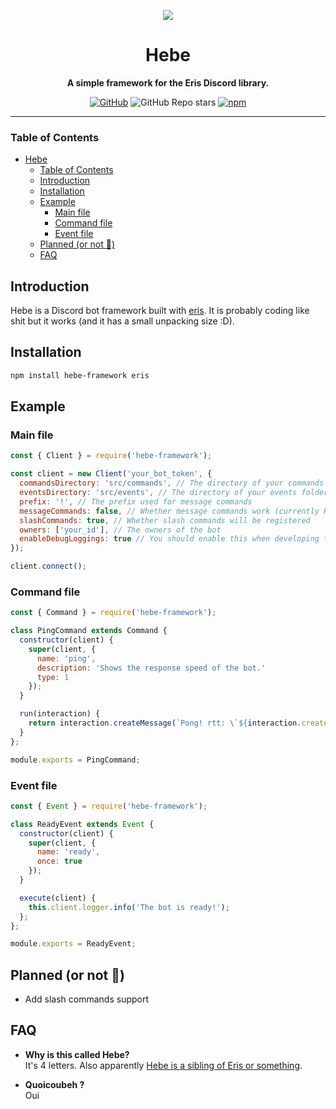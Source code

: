 <div align="center">

  <img src="https://drive.google.com/uc?id=15HOlRaLwRtf1ShmThJJKneMaewsAdiMS"></img>

  # Hebe

  **A simple framework for the Eris Discord library.**

  [![GitHub](https://img.shields.io/github/license/Clxeel/hebe-framework)](https://github.com/Clxeel/hebe-framework/blob/main/LICENSE.md)
  ![GitHub Repo stars](https://img.shields.io/github/stars/Clxeel/hebe-framework?color=yellow)
  [![npm](https://img.shields.io/npm/v/hebe-framework?color=crimson)](https://www.npmjs.com/package/hebe-framework)

</div>

---

### Table of Contents
- [Hebe](#hebe)
    - [Table of Contents](#table-of-contents)
  - [Introduction](#introduction)
  - [Installation](#installation)
  - [Example](#example)
    - [Main file](#main-file)
    - [Command file](#command-file)
    - [Event file](#event-file)
  - [Planned (or not 🤡)](#planned-or-not-)
  - [FAQ](#faq)

## Introduction
Hebe is a Discord bot framework built with [eris](https://github.com/abalabahaha/eris). It is probably coding like shit but it works (and it has a small unpacking size :D).

## Installation
```sh
npm install hebe-framework eris
```

## Example
### Main file
```js
const { Client } = require('hebe-framework');

const client = new Client('your_bot_token', {
  commandsDirectory: 'src/commands', // The directory of your commands folder
  eventsDirectory: 'src/events', // The directory of your events folder
  prefix: '!', // The prefix used for message commands
  messageCommands: false, // Whether message commands work (currently Hebe does not support this)
  slashCommands: true, // Whether slash commands will be registered
  owners: ['your_id'], // The owners of the bot
  enableDebugLoggings: true // You should enable this when developing the bot
});

client.connect();
```
### Command file
```js
const { Command } = require('hebe-framework');

class PingCommand extends Command {
  constructor(client) {
    super(client, {
      name: 'ping',
      description: 'Shows the response speed of the bot.'
      type: 1
    });
  }

  run(interaction) {
    return interaction.createMessage(`Pong! rtt: \`${interaction.createdAt - Date.now()}ms\``);
  }
};

module.exports = PingCommand;
```
### Event file
```js
const { Event } = require('hebe-framework');

class ReadyEvent extends Event {
  constructor(client) {
    super(client, {
      name: 'ready',
      once: true
    });
  }

  execute(client) {
    this.client.logger.info('The bot is ready!');
  };
};

module.exports = ReadyEvent;
```

## Planned (or not 🤡)
- Add slash commands support

## FAQ
- **Why is this called Hebe?** \
It's 4 letters. Also apparently [Hebe is a sibling of Eris or something](https://en.wikipedia.org/wiki/Hebe_(mythology)).

- **Quoicoubeh ?** \
Oui